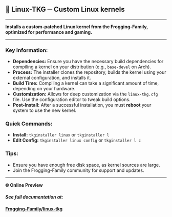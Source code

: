 ## 🧠 Linux-TKG ─ Custom Linux kernels

---

**Installs a custom-patched Linux kernel from the Frogging-Family, optimized for performance and gaming.**

---

### Key Information:

- **Dependencies:** Ensure you have the necessary build dependencies for compiling a kernel on your distribution (e.g., `base-devel` on Arch).
- **Process:** The installer clones the repository, builds the kernel using your external configuration, and installs it.
- **Build Time:** Compiling a kernel can take a significant amount of time, depending on your hardware.
- **Customization:** Allows for deep customization via the `linux-tkg.cfg` file. Use the configuration editor to tweak build options.
- **Post-Install:** After a successful installation, you must **reboot** your system to use the new kernel.

### Quick Commands:

- **Install:** `tkginstaller linux` or `tkginstaller l`
- **Edit Config:** `tkginstaller linux config` or `tkginstaller l c`

### Tips:

- Ensure you have enough free disk space, as kernel sources are large.
- Join the Frogging-Family community for support and updates.

---

**🌐 Online Preview**

#### ***See full documentation at:***

#### [Frogging-Family/linux-tkg](https://github.com/Frogging-Family/linux-tkg/blob/master/README.md)
